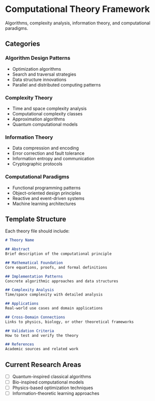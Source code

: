 # Computational Theory Framework

Algorithms, complexity analysis, information theory, and computational paradigms.

## Categories

### Algorithm Design Patterns
- Optimization algorithms
- Search and traversal strategies  
- Data structure innovations
- Parallel and distributed computing patterns

### Complexity Theory
- Time and space complexity analysis
- Computational complexity classes
- Approximation algorithms
- Quantum computational models

### Information Theory
- Data compression and encoding
- Error correction and fault tolerance
- Information entropy and communication
- Cryptographic protocols

### Computational Paradigms
- Functional programming patterns
- Object-oriented design principles
- Reactive and event-driven systems
- Machine learning architectures

## Template Structure

Each theory file should include:
```markdown
# Theory Name

## Abstract
Brief description of the computational principle

## Mathematical Foundation
Core equations, proofs, and formal definitions

## Implementation Patterns
Concrete algorithmic approaches and data structures

## Complexity Analysis
Time/space complexity with detailed analysis

## Applications
Real-world use cases and domain applications

## Cross-Domain Connections
Links to physics, biology, or other theoretical frameworks

## Validation Criteria
How to test and verify the theory

## References
Academic sources and related work
```

## Current Research Areas

- [ ] Quantum-inspired classical algorithms
- [ ] Bio-inspired computational models
- [ ] Physics-based optimization techniques
- [ ] Information-theoretic learning approaches 